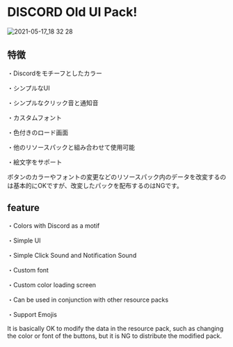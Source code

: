 # DISCORD Old UI Pack!
![2021-05-17_18 32 28](https://user-images.githubusercontent.com/74849003/118477286-7c400c80-b749-11eb-87f8-802499d6c883.png)


## 特徴

・Discordをモチーフとしたカラー

・シンプルなUI

・シンプルなクリック音と通知音

・カスタムフォント

・色付きのロード画面

・他のリソースパックと組み合わせて使用可能

・絵文字をサポート

ボタンのカラーやフォントの変更などのリソースパック内のデータを改変するのは基本的にOKですが、改変したパックを配布するのはNGです。


## feature

・Colors with Discord as a motif

・Simple UI

・Simple Click Sound and Notification Sound

・Custom font

・Custom color loading screen

・Can be used in conjunction with other resource packs

・Support Emojis

It is basically OK to modify the data in the resource pack, such as changing the color or font of the buttons, but it is NG to distribute the modified pack.

